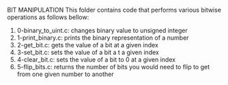 BIT MANIPULATION
This folder contains code that performs various bitwise operations as follows bellow:
1. 0-binary_to_uint.c: changes binary value to unsigned integer
2. 1-print_binary.c: prints the binary representation of a number
3. 2-get_bit.c: gets the value of a bit at a given index
4. 3-set_bit.c: sets the value of a bit a t a given index
5. 4-clear_bit.c: sets the value of a bit to 0 at a given index
6. 5-flip_bits.c: returns the number of bits you would need to flip to get from one given number to another

